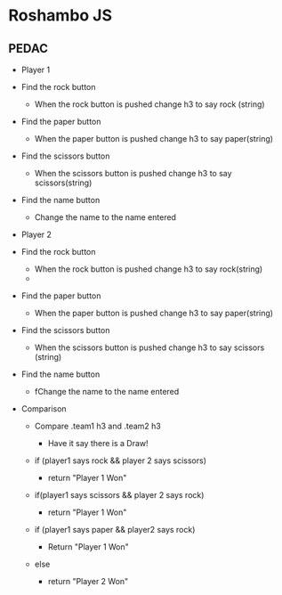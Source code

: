 # Roshambo JS

## PEDAC

- Player 1
- Find the rock button

  - When the rock button is pushed change h3 to say rock (string)

- Find the paper button

  - When the paper button is pushed change h3 to say paper(string)

- Find the scissors button

  - When the scissors button is pushed change h3 to say scissors(string)

- Find the name button

  - Change the name to the name entered

- Player 2
- Find the rock button

  - When the rock button is pushed change h3 to say rock(string)
  -

- Find the paper button

  - When the paper button is pushed change h3 to say paper(string)

- Find the scissors button

  - When the scissors button is pushed change h3 to say scissors (string)

- Find the name button

  - fChange the name to the name entered

- Comparison

  - Compare .team1 h3 and .team2 h3

    - Have it say there is a Draw!

  - if (player1 says rock && player 2 says scissors)
    - return "Player 1 Won"
  - if(player1 says scissors && player 2 says rock)
    - return "Player 1 Won"
  - if (player1 says paper && player2 says rock)

    - Return "Player 1 Won"

  - else
    - return "Player 2 Won"
